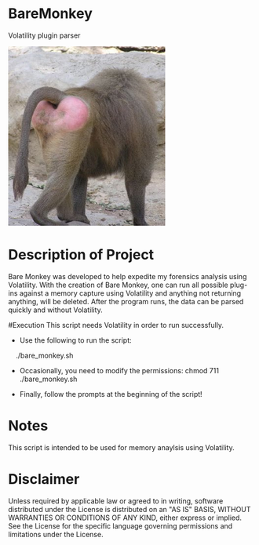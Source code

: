 # BareMonkey
Volatility plugin parser<br>
            
![Alt text](https://github.com/WiredPulse/BareMonkey/blob/master/bare_monkey.jpg?raw=true "Optional Title")

# Description of Project

Bare Monkey was developed to help expedite my forensics analysis using Volatility. With the creation of Bare Monkey, one can run all possible plug-ins against a memory capture using Volatility and anything not returning anything, will be deleted. After the program runs, the data can be parsed quickly and without Volatility.

#Execution
This script needs Volatility in order to run successfully.

- Use the following to run the script:

&#160;&#160;&#160;&#160;./bare_monkey.sh


- Occasionally, you need to modify the permissions: chmod 711 ./bare_monkey.sh

- Finally, follow the prompts at the beginning of the script!

# Notes <br>

This script is intended to be used for memory anaylsis using Volatility.

# Disclaimer <br>

Unless required by applicable law or agreed to in writing, software distributed under the License is distributed on an "AS IS" BASIS, WITHOUT WARRANTIES OR CONDITIONS OF ANY KIND, either express or implied. See the License for the specific language governing permissions and limitations under the License.
